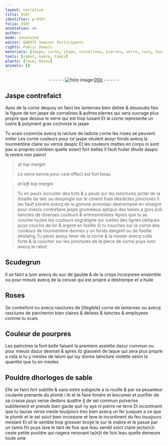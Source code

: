 ```yaml
---
layout: narrative
title: 010r
identifier: p-010r
folio: 010r
annotation: no
author:
mode: annotated
editor: GR8975 Seminar Participants
rights: Public Domain
materials: [Jaspe, corne, jaspe, cornalines, pierres, verre, rose, tourmentine claire, aspic, huiler, huile daspic, limaille de talc, espingle, ciment, gomme armoniac, vinaigre, laines a gros poil, or, argent, tourmentine, foeille, estaing, colle forte, Scudegrun, suc de gaulde, croye, ceruse, huile, corne de lanternes, parchemin, azur commun, azur desmail, laque, alum, rouille, plomb, sel commun, pierre, terre, sel, mabre, eau]
tools: [rabot, mabre, tamis]
plants: [rose, Roses]
animals: []
---
```


<div class="folio" align="center">- - - - - <a href="http://gallica.bnf.fr/ark:/12148/btv1b10500001g/f25.image" target="_blank"><img src="https://cu-mkp.github.io/2017-workshop-edition/assets/photo-icon.png" alt="folio image: " style="display:inline-block; margin-bottom:-3px;"/>010r</a> - - - - - </div>  
  

## <span class="m">Jaspe</span> contrefaict

 
Ayes de la <span class="m">corne</span> dequoy on faict les lanternes bien deliee & dessoubs
 fais la figure de ton <span class="m">jaspe</span> de <span class="m">cornalines</span> & aultres <span class="m">pierres</span>
 qui sera ouvrage plus propre que dessus le <span class="m">verre</span> qui est trop luisant
 Et la <span class="m">corne</span> represente un lustre & polyment gras co{mm}e le <span class="m">jaspe</span>
 
Tu scais co{mm}e avecq la raclure de ladicte <span class="m">corne</span> les <span class="m"><span class="pa">rose</span></span>s se peuvent
 imiter Les corne couleurs pour ce <span class="m">jaspe</span> veulent avoyr fonds avecq
 la <span class="m">tourmentine claire</span> ou vernis d<span class="m">aspic</span> Et les couleurs mattes en corps
 ni sont pas si propres combien quelle soiect fort belles Il fault
 <span class="m">huiler</span> d<span class="m">huile daspic</span> le revers non painct
 
> *at top margin*
> 
>  Le <span class="m">verre</span> tanvre pour cest effect est fort beau
 
> *at left top margin*
> 
>  Tu en peulx incruster
 des licts & y peulx
 sur les joinctures
 jecter de la <span class="m">limaille
 de talc</span> ou d<span class="m">espingle</span>
 sur le <span class="m">ciment</span>
 frais desdictes joinctures Il les
 fault joindre
 avecq de la <span class="m">gomme
 armoniac</span>
 destrempee en
 <span class="m">vinaigre</span> pour
 mieulx contrefaire
 <span class="m">jaspe</span> grumeleux
 aplique des <span class="m">laines
 a gros poil</span> tainctes
 de diverses couleurs
 & entresmeslees
 Apres que tu as
 couche toutes les
 couleurs esgratigne
 sur icelles des
 lignes obliques
 puys couche
 de l<span class="m">or</span> & <span class="m">argent</span>
 en foeille
 Si tu couches
 sur la <span class="m">corne</span>
 des couleurs de <span class="m">tourmentine</span>
 donnes y un
 fonds d<span class="m">argent</span>
 ou de <span class="m">foeille</span>
 d<span class="m">estaing</span> Tu peulx
 aussy limer
 de la <span class="m">corne</span> & la
 mesler avecq <span class="m">colle
 forte</span> & la coucher
 sur les joinctures
 de la piece de
 <span class="m">corne</span> puys lunir
 avecq le <span class="tl">rabot</span>
 
 
  

## <span class="m">Scudegrun</span>

 
Il se faict a <span class="pl">lyon</span> avecq du <span class="m">suc de gaulde</span> & de la <span class="m">croye</span> incorporee
 ensemble ou pour mieulx avecq de la <span class="m">ceruse</span> qui est propre a
 destrempe et a <span class="m">huile</span>
 
 
  

## <span class="pa">Roses</span>

 
Se contrefont ou avecq rasclures de [illegible] <span class="m">corne de lanternes</span>
 ou avecq rasclures de <span class="m">parchemin</span> bien claires & deliees & tainctes
 & employees comme tu scais
 
 
  

## Couleur de pourpres

 
Les <span class="pro">painctres</span> la font belle faisant la premiere assiette d<span class="m">azur
 commun</span> ou pour mieulx d<span class="m">azur desmail</span> & apres ilz glassent de <span class="m">laque</span>
 qui sera plus propre a cela si tu y mesles de l<span class="m">alum</span> qui luy
 donne taincture violette selon la quantite que tu en mesles
 
 <span class="pro"> </span>
  <span class="pro"> </span>

## Pouldre dhorloges de sable

 
Elle se faict fort subtille & sans estre subgecte a la <span class="m">rouille</span> & par sa pesanteur
 coulante prenante du <span class="m">plomb</span> i lb et le faire fondre et lescumer et
 purifier de sa crasse puys verse dedans quattre ℥ de <span class="m">sel commun</span>
 pulverise subtilement et prends bien garde quil ny aye ni <span class="m">pierre</span>
 ne <span class="m">terre</span> Et incontinent que tu lauras verse mesle tousjours
 tres bien avecq un fer jusques a ce que le <span class="m">plomb</span> et le <span class="m">sel</span> soict bien
 incorpore et leve le incontinent du feu tousjours meslant Et sil te
 semble trop grossier broye le sur le <span class="m"><span class="tl">mabre</span></span> et le passe par un <span class="tl">tamis</span> fin
 puys lave le tant de fois que l<span class="m">eau</span> sembl soict claire jecta{n}t ceste petite
 pouldre qui nagera renovant ta{n}t de fois l<span class="m">eau</span> quelle demeure toute unie
 
